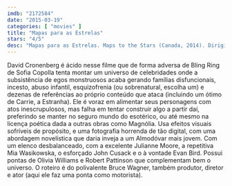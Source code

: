 ```yaml
---
imdb: "2172584"
date: "2015-03-19"
categories: [ "movies" ]
title: "Mapas para as Estrelas"
stars: "4/5"
desc: "Mapas para as Estrelas. Maps to the Stars (Canada, 2014). Dirigido por David Cronenberg. Escrito por Bruce Wagner. Com Julianne Moore, Mia Wasikowska, John Cusack, Evan Bird, Olivia Williams, Robert Pattinson, Kiara Glasco, Sarah Gadon, Dawn Greenhalgh."
---
```

David Cronenberg é ácido nesse filme que de forma adversa de Bling Ring de Sofia Copolla tenta montar um universo de celebridades onde a subsistência de egos monstruosos acaba gerando famílias disfuncionais, incesto, abuso infantil, esquizofrenia (ou sobrenatural, escolha um) e dezenas de referências ao próprio conteúdo que ataca (incluindo um ótimo de Carrie, a Estranha). Ele é voraz em alimentar seus personagens com atos inescrupulosos, mas falha em tentar construir algo a partir daí, preferindo se manter no seguro mundo do esotérico, ou até mesmo na licença poética dada a outras obras como Magnólia. Usa efeitos visuais sofríveis de propósito, e uma fotografia horrenda de tão digital, com uma abordagem novelística que daria inveja a um Almodóvar mais jovem. Com um elenco desbalanceado, com a excelente Julianne Moore, a repetitiva Mia Wasikowska, o esforçado John Cusack e o à vontade Evan Bird. Possui pontas de Olivia Williams e Robert Pattinson que complementam bem o universo. O roteiro é do polivalente Bruce Wagner, também produtor, diretor e ator (aqui ele faz uma ponta como motorista).
